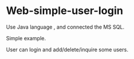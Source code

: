 # Web-simple-user-login
Use Java language , and connected the MS SQL.

Simple example.

User can login and add/delete/inquire some users. 
